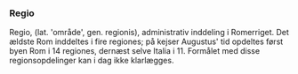 ### Regio


Regio, (lat. 'område', gen. regionis), administrativ inddeling i Romerriget. Det ældste Rom inddeltes i fire regiones; på kejser Augustus' tid opdeltes først byen Rom i 14 regiones, dernæst selve Italia i 11. Formålet med disse regionsopdelinger kan i dag ikke klarlægges.